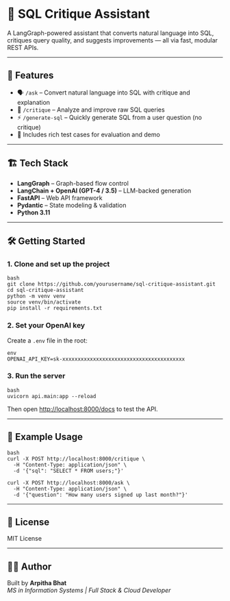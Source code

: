 # 🧠 SQL Critique Assistant

A LangGraph-powered assistant that converts natural language into SQL, critiques query quality, and suggests improvements — all via fast, modular REST APIs.

---

## 🚀 Features

- 🗣️ `/ask` – Convert natural language into SQL with critique and explanation  
- 🧠 `/critique` – Analyze and improve raw SQL queries  
- ⚡ `/generate-sql` – Quickly generate SQL from a user question (no critique)  
- 🧪 Includes rich test cases for evaluation and demo

---

## 🏗 Tech Stack

- **LangGraph** – Graph-based flow control  
- **LangChain + OpenAI (GPT-4 / 3.5)** – LLM-backed generation  
- **FastAPI** – Web API framework  
- **Pydantic** – State modeling & validation  
- **Python 3.11**

---

## 🛠 Getting Started

### 1. Clone and set up the project

<pre><code>bash
git clone https://github.com/yourusername/sql-critique-assistant.git
cd sql-critique-assistant
python -m venv venv
source venv/bin/activate
pip install -r requirements.txt
</code></pre>

### 2. Set your OpenAI key

Create a `.env` file in the root:

<pre><code>env
OPENAI_API_KEY=sk-xxxxxxxxxxxxxxxxxxxxxxxxxxxxxxxxxxxxxxxx
</code></pre>

### 3. Run the server

<pre><code>bash
uvicorn api.main:app --reload
</code></pre>

Then open [http://localhost:8000/docs](http://localhost:8000/docs) to test the API.

---

## 🧪 Example Usage

<pre><code>bash
curl -X POST http://localhost:8000/critique \
  -H "Content-Type: application/json" \
  -d '{"sql": "SELECT * FROM users;"}'

curl -X POST http://localhost:8000/ask \
  -H "Content-Type: application/json" \
  -d '{"question": "How many users signed up last month?"}'
</code></pre>

---

## 📜 License

MIT License

---

## 🙋‍♀️ Author

Built by **Arpitha Bhat**  
*MS in Information Systems | Full Stack & Cloud Developer*
